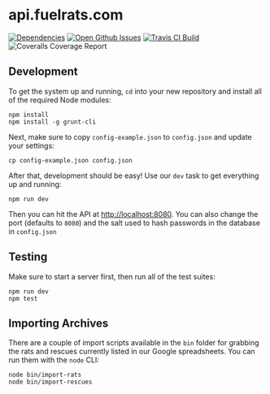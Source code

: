 # api.fuelrats.com

[![Dependencies](http://img.shields.io/david/FuelRats/api.fuelrats.com.svg?style=flat-square)](https://david-dm.org/FuelRats/api.fuelrats.com)
[![Open Github Issues](http://img.shields.io/github/issues/FuelRats/api.fuelrats.com.svg?style=flat-square)](https://github.com/FuelRats/api.fuelrats.com/issues)
[![Travis CI Build](http://img.shields.io/travis/FuelRats/api.fuelrats.com.svg?style=flat-square)](https://travis-ci.org/FuelRats/api.fuelrats.com)
![Coveralls Coverage Report](http://img.shields.io/coveralls/FuelRats/api.fuelrats.com.svg?style=flat-square)

## Development

To get the system up and running, `cd` into your new repository and install all of the required Node modules:

    npm install
    npm install -g grunt-cli

Next, make sure to copy `config-example.json` to `config.json` and update your settings:

    cp config-example.json config.json

After that, development should be easy! Use our `dev` task to get everything up and running:

    npm run dev

Then you can hit the API at [http://localhost:8080](http://localhost:8080). You can also change the port (defaults to `8080`) and the salt used to hash passwords in the database in `config.json`

## Testing

Make sure to start a server first, then run all of the test suites:

    npm run dev
    npm test

## Importing Archives

There are a couple of import scripts available in the `bin` folder for grabbing the rats and rescues currently listed in our Google spreadsheets. You can run them with the `node` CLI:

    node bin/import-rats
    node bin/import-rescues
